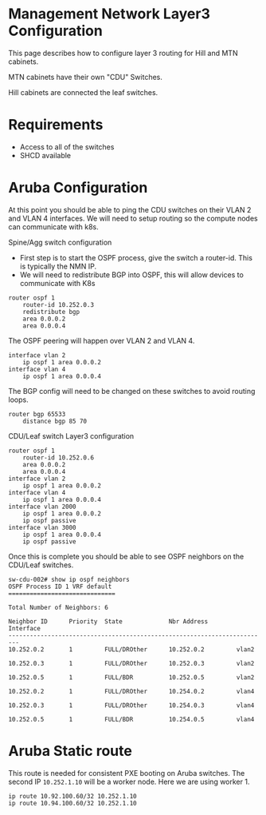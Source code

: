 # Management Network Layer3 Configuration

This page describes how to configure layer 3 routing for Hill and MTN cabinets.

MTN cabinets have their own "CDU" Switches.

Hill cabinets are connected the leaf switches.

# Requirements

- Access to all of the switches
- SHCD available

# Aruba Configuration

At this point you should be able to ping the CDU switches on their VLAN 2 and VLAN 4 interfaces.
We will need to setup routing so the compute nodes can communicate with k8s.

Spine/Agg switch configuration
- First step is to start the OSPF process, give the switch a router-id. This is typically the NMN IP.
- We will need to redistribute BGP into OSPF, this will allow devices to communicate with K8s
```
router ospf 1
    router-id 10.252.0.3
    redistribute bgp
    area 0.0.0.2
    area 0.0.0.4
```
The OSPF peering will happen over VLAN 2 and VLAN 4.
```
interface vlan 2
    ip ospf 1 area 0.0.0.2
interface vlan 4
    ip ospf 1 area 0.0.0.4
```

The BGP config will need to be changed on these switches to avoid routing loops.
```
router bgp 65533
    distance bgp 85 70
```

CDU/Leaf switch Layer3 configuration
```
router ospf 1
    router-id 10.252.0.6
    area 0.0.0.2
    area 0.0.0.4
interface vlan 2
    ip ospf 1 area 0.0.0.2
interface vlan 4
    ip ospf 1 area 0.0.0.4
interface vlan 2000
    ip ospf 1 area 0.0.0.2
    ip ospf passive
interface vlan 3000
    ip ospf 1 area 0.0.0.4
    ip ospf passive
```

Once this is complete you should be able to see OSPF neighbors on the CDU/Leaf switches.

```
sw-cdu-002# show ip ospf neighbors 
OSPF Process ID 1 VRF default
==============================

Total Number of Neighbors: 6

Neighbor ID      Priority  State             Nbr Address       Interface
-------------------------------------------------------------------------
10.252.0.2       1         FULL/DROther      10.252.0.2         vlan2          

10.252.0.3       1         FULL/DROther      10.252.0.3         vlan2          

10.252.0.5       1         FULL/BDR          10.252.0.5         vlan2          

10.252.0.2       1         FULL/DROther      10.254.0.2         vlan4          

10.252.0.3       1         FULL/DROther      10.254.0.3         vlan4          

10.252.0.5       1         FULL/BDR          10.254.0.5         vlan4 
```

# Aruba Static route
This route is needed for consistent PXE booting on Aruba switches.
The second IP ```10.252.1.10``` will be a worker node.  Here we are using worker 1. 
```
ip route 10.92.100.60/32 10.252.1.10
ip route 10.94.100.60/32 10.252.1.10
```
